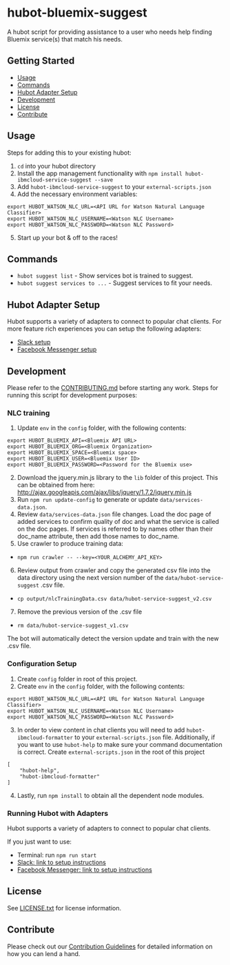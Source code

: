 # hubot-bluemix-suggest

A hubot script for providing assistance to a user who needs help finding Bluemix service(s) that match his needs.

## Getting Started
* [Usage](#usage)
* [Commands](#commands)
* [Hubot Adapter Setup](#hubot-adapter-setup)
* [Development](#development)
* [License](#license)
* [Contribute](#contribute)

## Usage <a id="usage"></a>

Steps for adding this to your existing hubot:

1. `cd` into your hubot directory
2. Install the app management functionality with `npm install hubot-ibmcloud-service-suggest --save`
3. Add `hubot-ibmcloud-service-suggest` to your `external-scripts.json`
4. Add the necessary environment variables:
```
export HUBOT_WATSON_NLC_URL=<API URL for Watson Natural Language Classifier>
export HUBOT_WATSON_NLC_USERNAME=<Watson NLC Username>
export HUBOT_WATSON_NLC_PASSWORD=<Watson NLC Password>
```

5. Start up your bot & off to the races!

## Commands <a id="commands"></a>
- `hubot suggest list` - Show services bot is trained to suggest.
- `hubot suggest services to ...` - Suggest services to fit your needs.

## Hubot Adapter Setup <a id="hubot-adapter-setup"></a>

Hubot supports a variety of adapters to connect to popular chat clients.  For more feature rich experiences you can setup the following adapters:
- [Slack setup](./docs/adapters/slack.md)
- [Facebook Messenger setup](./docs/adapters/facebook.md)

## Development <a id="development"></a>

Please refer to the [CONTRIBUTING.md](./CONTRIBUTING.md) before starting any work.  Steps for running this script for development purposes:

### NLC training

1. Update `env` in the `config` folder, with the following contents:
```
export HUBOT_BLUEMIX_API=<Bluemix API URL>
export HUBOT_BLUEMIX_ORG=<Bluemix Organization>
export HUBOT_BLUEMIX_SPACE=<Bluemix space>
export HUBOT_BLUEMIX_USER=<Bluemix User ID>
export HUBOT_BLUEMIX_PASSWORD=<Password for the Bluemix use>
```
2. Download the jquery.min.js library to the `lib` folder of this project.  This can be obtained from here: http://ajax.googleapis.com/ajax/libs/jquery/1.7.2/jquery.min.js
3. Run `npm run update-config` to generate or update `data/services-data.json`.
4. Review `data/services-data.json` file changes.  Load the doc page of added services to confirm quality of doc and what the service is called on the doc pages.  If services is referred to by names other than their doc_name attribute, then add those names to doc_name.
5. Use crawler to produce training data:
  - `npm run crawler -- --key=<YOUR_ALCHEMY_API_KEY>`
6. Review output from crawler and copy the generated csv file into the data directory using the next version number of the `data/hubot-service-suggest` .csv file.
  - `cp output/nlcTrainingData.csv data/hubot-service-suggest_v2.csv`
7. Remove the previous version of the .csv file
  - `rm data/hubot-service-suggest_v1.csv`
  
The bot will automatically detect the version update and train with the new .csv file.

### Configuration Setup

1. Create `config` folder in root of this project.
2. Create `env` in the `config` folder, with the following contents:
```
export HUBOT_WATSON_NLC_URL=<API URL for Watson Natural Language Classifier>
export HUBOT_WATSON_NLC_USERNAME=<Watson NLC Username>
export HUBOT_WATSON_NLC_PASSWORD=<Watson NLC Password>
```
3. In order to view content in chat clients you will need to add `hubot-ibmcloud-formatter` to your `external-scripts.json` file. Additionally, if you want to use `hubot-help` to make sure your command documentation is correct. Create `external-scripts.json` in the root of this project
```
[
    "hubot-help",
    "hubot-ibmcloud-formatter"
]
```
4. Lastly, run `npm install` to obtain all the dependent node modules.

### Running Hubot with Adapters

Hubot supports a variety of adapters to connect to popular chat clients.

If you just want to use:
 - Terminal: run `npm run start`
 - [Slack: link to setup instructions](./docs/adapters/slack.md)
 - [Facebook Messenger: link to setup instructions](./docs/adapters/facebook.md)


## License <a id="license"></a>

See [LICENSE.txt](./LICENSE.txt) for license information.

## Contribute <a id="contribute"></a>

Please check out our [Contribution Guidelines](./CONTRIBUTING.md) for detailed information on how you can lend a hand.
